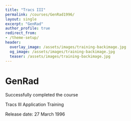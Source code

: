 ```yaml
---
title: "Tracs III"
permalink: /courses/GenRad1996/
layout: single
excerpt: "GenRad"
author_profile: true
redirect_from:
- /theme-setup/
header:
  overlay_image: /assets/images/training-backimage.jpg
  og_image: /assets/images/training-backimage.jpg
  teaser: /assets/images/training-backimage.jpg
---
```

# GenRad

Successfully completed the course

Tracs III Application Training

Release date:  27 March 1996

